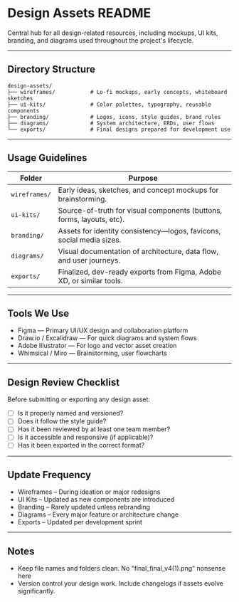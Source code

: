 <!--
START OF: docs/design-assets/README.md
Purpose: Central hub for all UI/UX design assets, wireframes, mockups, and visual guidelines.
Update Frequency: Whenever there are new or updated design deliverables.
Location: docs/design-assets/README.md
-->

# Design Assets README

Central hub for all design-related resources, including mockups, UI kits, branding, and diagrams used throughout the project's lifecycle.

---

## Directory Structure

```plaintext
design-assets/
├── wireframes/           # Lo-fi mockups, early concepts, whiteboard sketches
├── ui-kits/              # Color palettes, typography, reusable components
├── branding/             # Logos, icons, style guides, brand rules
├── diagrams/             # System architecture, ERDs, user flows
└── exports/              # Final designs prepared for development use
```
---

## Usage Guidelines

| Folder        | Purpose                                                               |
|---------------|-----------------------------------------------------------------------|
| `wireframes/` | Early ideas, sketches, and concept mockups for brainstorming.         |
| `ui-kits/`    | Source-of-truth for visual components (buttons, forms, layouts, etc). |
| `branding/`   | Assets for identity consistency—logos, favicons, social media sizes.  |
| `diagrams/`   | Visual documentation of architecture, data flow, and user journeys.   |
| `exports/`    | Finalized, dev-ready exports from Figma, Adobe XD, or similar tools.  |


---

## Tools We Use

- Figma — Primary UI/UX design and collaboration platform
- Draw.io / Excalidraw — For quick diagrams and system flows
- Adobe Illustrator — For logo and vector asset creation
- Whimsical / Miro — Brainstorming, user flowcharts

---

## Design Review Checklist

Before submitting or exporting any design asset:
- [ ] Is it properly named and versioned?
- [ ] Does it follow the style guide?
- [ ] Has it been reviewed by at least one team member?
- [ ] Is it accessible and responsive (if applicable)?
- [ ] Has it been exported in the correct format?

---

## Update Frequency

- Wireframes – During ideation or major redesigns
- UI Kits – Updated as new components are introduced
- Branding – Rarely updated unless rebranding
- Diagrams – Every major feature or architecture change
- Exports – Updated per development sprint

---

## Notes

- Keep file names and folders clean. No "final_final_v4(1).png" nonsense here
- Version control your design work. Include changelogs if assets evolve significantly.

<!-- END OF: docs/design-assets/README.md -->
